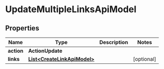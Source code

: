 

# UpdateMultipleLinksApiModel


## Properties

| Name | Type | Description | Notes |
|------------ | ------------- | ------------- | -------------|
|**action** | **ActionUpdate** |  |  |
|**links** | [**List&lt;CreateLinkApiModel&gt;**](CreateLinkApiModel.md) |  |  [optional] |



